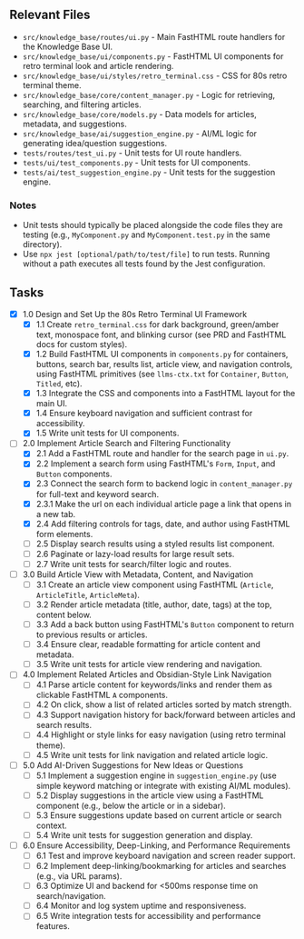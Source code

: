 ## Relevant Files

- `src/knowledge_base/routes/ui.py` - Main FastHTML route handlers for the Knowledge Base UI.
- `src/knowledge_base/ui/components.py` - FastHTML UI components for retro terminal look and article rendering.
- `src/knowledge_base/ui/styles/retro_terminal.css` - CSS for 80s retro terminal theme.
- `src/knowledge_base/core/content_manager.py` - Logic for retrieving, searching, and filtering articles.
- `src/knowledge_base/core/models.py` - Data models for articles, metadata, and suggestions.
- `src/knowledge_base/ai/suggestion_engine.py` - AI/ML logic for generating idea/question suggestions.
- `tests/routes/test_ui.py` - Unit tests for UI route handlers.
- `tests/ui/test_components.py` - Unit tests for UI components.
- `tests/ai/test_suggestion_engine.py` - Unit tests for the suggestion engine.

### Notes

- Unit tests should typically be placed alongside the code files they are testing (e.g., `MyComponent.py` and `MyComponent.test.py` in the same directory).
- Use `npx jest [optional/path/to/test/file]` to run tests. Running without a path executes all tests found by the Jest configuration.

## Tasks

- [x] 1.0 Design and Set Up the 80s Retro Terminal UI Framework
  - [x] 1.1 Create `retro_terminal.css` for dark background, green/amber text, monospace font, and blinking cursor (see PRD and FastHTML docs for custom styles).
  - [x] 1.2 Build FastHTML UI components in `components.py` for containers, buttons, search bar, results list, article view, and navigation controls, using FastHTML primitives (see `llms-ctx.txt` for `Container`, `Button`, `Titled`, etc).
  - [x] 1.3 Integrate the CSS and components into a FastHTML layout for the main UI.
  - [x] 1.4 Ensure keyboard navigation and sufficient contrast for accessibility.
  - [x] 1.5 Write unit tests for UI components.

- [ ] 2.0 Implement Article Search and Filtering Functionality
  - [x] 2.1 Add a FastHTML route and handler for the search page in `ui.py`.
  - [x] 2.2 Implement a search form using FastHTML's `Form`, `Input`, and `Button` components.
  - [x] 2.3 Connect the search form to backend logic in `content_manager.py` for full-text and keyword search.
  - [x] 2.3.1 Make the url on each individual article page a link that opens in a new tab.
  - [x] 2.4 Add filtering controls for tags, date, and author using FastHTML form elements.
  - [ ] 2.5 Display search results using a styled results list component.
  - [ ] 2.6 Paginate or lazy-load results for large result sets.
  - [ ] 2.7 Write unit tests for search/filter logic and routes.

- [ ] 3.0 Build Article View with Metadata, Content, and Navigation
  - [ ] 3.1 Create an article view component using FastHTML (`Article`, `ArticleTitle`, `ArticleMeta`).
  - [ ] 3.2 Render article metadata (title, author, date, tags) at the top, content below.
  - [ ] 3.3 Add a back button using FastHTML's `Button` component to return to previous results or articles.
  - [ ] 3.4 Ensure clear, readable formatting for article content and metadata.
  - [ ] 3.5 Write unit tests for article view rendering and navigation.

- [ ] 4.0 Implement Related Articles and Obsidian-Style Link Navigation
  - [ ] 4.1 Parse article content for keywords/links and render them as clickable FastHTML `A` components.
  - [ ] 4.2 On click, show a list of related articles sorted by match strength.
  - [ ] 4.3 Support navigation history for back/forward between articles and search results.
  - [ ] 4.4 Highlight or style links for easy navigation (using retro terminal theme).
  - [ ] 4.5 Write unit tests for link navigation and related article logic.

- [ ] 5.0 Add AI-Driven Suggestions for New Ideas or Questions
  - [ ] 5.1 Implement a suggestion engine in `suggestion_engine.py` (use simple keyword matching or integrate with existing AI/ML modules).
  - [ ] 5.2 Display suggestions in the article view using a FastHTML component (e.g., below the article or in a sidebar).
  - [ ] 5.3 Ensure suggestions update based on current article or search context.
  - [ ] 5.4 Write unit tests for suggestion generation and display.

- [ ] 6.0 Ensure Accessibility, Deep-Linking, and Performance Requirements
  - [ ] 6.1 Test and improve keyboard navigation and screen reader support.
  - [ ] 6.2 Implement deep-linking/bookmarking for articles and searches (e.g., via URL params).
  - [ ] 6.3 Optimize UI and backend for <500ms response time on search/navigation.
  - [ ] 6.4 Monitor and log system uptime and responsiveness.
  - [ ] 6.5 Write integration tests for accessibility and performance features.